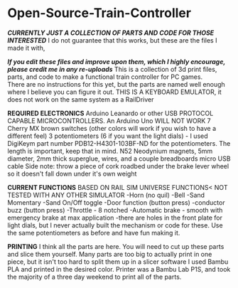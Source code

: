 # Open-Source-Train-Controller
***CURRENTLY JUST A COLLECTION OF PARTS AND CODE FOR THOSE INTERESTED***
I do not guarantee that this works, but these are the files I made it with,

***If you edit these files and improve upon them, which I highly encourage, please credit me in any re-uploads***
This is a collection of 3d print files, parts, and code to make a functional train controller for PC games.  
There are no instructions for this yet, but the parts are named well enough where I believe you can figure it out.
THIS IS A KEYBOARD EMULATOR, it does not work on the same system as a RailDriver

**REQUIRED ELECTRONICS**
Arduino Leanardo or other USB PROTOCOL CAPABLE MICROCONTROLLERS.  An Arduino Uno WILL NOT WORK
7 Cherry MX brown switches (other colors will work if you wish to have a different feel)
3 potentiometers (6 if you want the light dials) - I used DigiKeym part number  PDB12-H4301-103BF-ND for the potentiometers.  The length is important, keep that in mind.
N52 Neodynium magnets, 5mm diameter, 2mm thick
superglue, wires, and a couple breadboards
micro USB cable
Side note: throw a piece of cork roadbed under the brake lever wheel so it doesn't fall down under it's own weight

**CURRENT FUNCTIONS**
BASED ON RAIL SIM UNIVERSE FUNCTIONS< NOT TESTED WITH ANY OTHER SIMULATOR
-Horn (no quil)
-Bell
-Sand Momentary
-Sand On/Off toggle
-Door function (button press)
-conductor buzz (button press)
-Throttle - 8 notched
-Automatic brake - smooth with emergency brake at max application
-there are holes in the front plate for light dials, but I never actually built the mechanism or code for these.  Use the same potentiometers as before and have fun making it.

**PRINTING**
I think all the parts are here.  You will need to cut up these parts and slice them yourself.  Many parts are too big to actually print in one piece, but it isn't too hard to split them up in a slicer software
I used Bambu PLA and printed in the desired color.  Printer was a Bambu Lab P1S, and took the majority of a three day weekend to print all of the parts.
